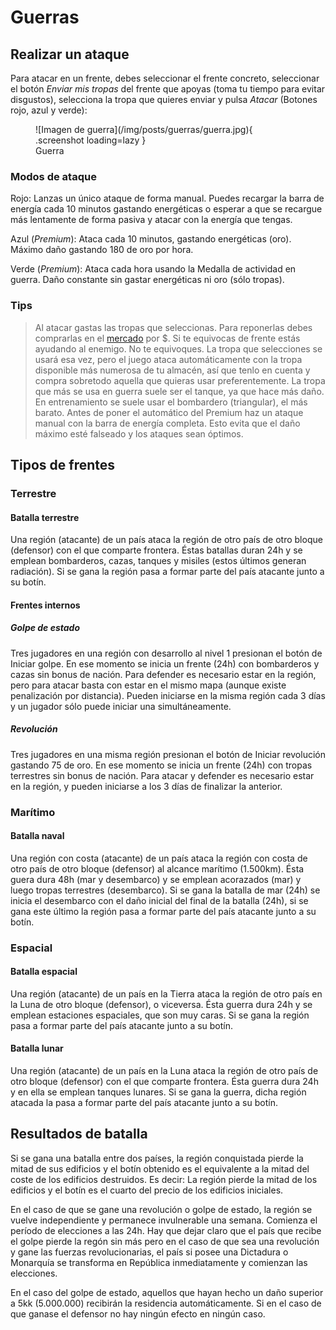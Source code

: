 # Guerras

## Realizar un ataque

Para atacar en un frente, debes seleccionar el frente concreto, seleccionar el botón _Enviar mis tropas_ del frente que apoyas (toma tu tiempo para evitar disgustos), selecciona la tropa que quieres enviar y pulsa _Atacar_ (Botones rojo, azul y verde):

<figure markdown>
  ![Imagen de guerra](/img/posts/guerras/guerra.jpg){ .screenshot loading=lazy }
  <figcaption>Guerra</figcaption>
</figure>

### Modos de ataque

Rojo: Lanzas un único ataque de forma manual. Puedes recargar la barra de energía cada 10 minutos gastando energéticas o esperar a que se recargue más lentamente de forma pasiva y atacar con la energía que tengas.

Azul (_Premium_): Ataca cada 10 minutos, gastando energéticas (oro). Máximo daño gastando 180 de oro por hora.

Verde (_Premium_): Ataca cada hora usando la Medalla de actividad en guerra. Daño constante sin gastar energéticas ni oro (sólo tropas).

### Tips

> Al atacar gastas las tropas que seleccionas. Para reponerlas debes comprarlas en el [mercado](/2.-Economia/Comerciar/) por $. Si te equivocas de frente estás ayudando al enemigo. No te equivoques. La tropa que selecciones se usará esa vez, pero el juego ataca automáticamente con la tropa disponible más numerosa de tu almacén, así que tenlo en cuenta y compra sobretodo aquella que quieras usar preferentemente. La tropa que más se usa en guerra suele ser el tanque, ya que hace más daño. En entrenamiento se suele usar el bombardero (triangular), el más barato. Antes de poner el automático del Premium haz un ataque manual con la barra de energía completa. Esto evita que el daño máximo esté falseado y los ataques sean óptimos.

## Tipos de frentes

### Terrestre

#### Batalla terrestre

Una región (atacante) de un país ataca la región de otro país de otro bloque (defensor) con el que comparte frontera. Éstas batallas duran 24h y se emplean bombarderos, cazas, tanques y misiles (estos últimos generan radiación). Si se gana la región pasa a formar parte del país atacante junto a su botín.

#### Frentes internos

##### Golpe de estado
Tres jugadores en una región con desarrollo al nivel 1 presionan el botón de Iniciar golpe. En ese momento se inicia un frente (24h) con bombarderos y cazas sin bonus de nación. Para defender es necesario estar en la región, pero para atacar basta con estar en el mismo mapa (aunque existe penalización por distancia). Pueden iniciarse en la misma región cada 3 días y un jugador sólo puede iniciar una simultáneamente.

##### Revolución
Tres jugadores en una misma región presionan el botón de Iniciar revolución gastando 75 de oro. En ese momento se inicia un frente (24h) con tropas terrestres sin bonus de nación. Para atacar y defender es necesario estar en la región, y pueden iniciarse a los 3 días de finalizar la anterior.

### Marítimo

#### Batalla naval
Una región con costa (atacante) de un país ataca la región con costa de otro país de otro bloque (defensor) al alcance marítimo (1.500km). Ésta guera dura 48h (mar y desembarco) y se emplean acorazados (mar) y luego tropas terrestres (desembarco). Si se gana la batalla de mar (24h) se inicia el desembarco con el daño inicial del final de la batalla (24h), si se gana este último la región pasa a formar parte del país atacante junto a su botín.

### Espacial

#### Batalla espacial
Una región (atacante) de un país en la Tierra ataca la región de otro país en la Luna de otro bloque (defensor), o viceversa. Ésta guerra dura 24h y se emplean estaciones espaciales, que son muy caras. Si se gana la región pasa a formar parte del país atacante junto a su botín.

#### Batalla lunar
Una región (atacante) de un país en la Luna ataca la región de otro país de otro bloque (defensor) con el que comparte frontera. Ésta guerra dura 24h y en ella se emplean tanques lunares. Si se gana la guerra, dicha región atacada la pasa a formar parte del país atacante junto a su botín.

## Resultados de batalla

Si se gana una batalla entre dos países, la región conquistada pierde la mitad de sus edificios y el botín obtenido es el equivalente a la mitad del coste de los edificios destruidos. Es decir: La región pierde la mitad de los edificios y el botín es el cuarto del precio de los edificios iniciales.

En el caso de que se gane una revolución o golpe de estado, la región se vuelve independiente y permanece invulnerable una semana. Comienza el período de elecciones a las 24h. Hay que dejar claro que el país que recibe el golpe pierde la regón sin más pero en el caso de que sea una revolución y gane las fuerzas revolucionarias, el país si posee una Dictadura o Monarquía se transforma en República inmediatamente y comienzan las elecciones.

En el caso del golpe de estado, aquellos que hayan hecho un daño superior a 5kk (5.000.000) recibirán la residencia automáticamente. Si en el caso de que ganase el defensor no hay ningún efecto en ningún caso.
